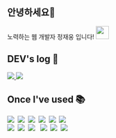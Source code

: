 
## 안녕하세요👋
노력하는 웹 개발자 정재웅 입니다! <img src="https://github.com/jjw0609/jjw0609/assets/58880985/33fa549f-e891-4fb5-919f-3aadc79ec78e" width="30" height="30">
<br>

## DEV's log 🌱
<a href="https://www.linkedin.com/in/jaewoong-jung-9714261b7/" rel="nofollow" class="">
<img src="https://img.shields.io/badge/LinkedIn-0A66C2?style=flat-square&logo=LinkedIn&logoColor=white">
</a>
<a href="https://jjw.oopy.io" rel="nofollow" class="">
<img src="https://img.shields.io/badge/Notion-FFFFFF?style=flat-square&logo=Notion&logoColor=black">
</a>

<br>

## Once I've used 📚
<img src="https://img.shields.io/badge/Java-007396?style=flat-square&logo=Java&logoColor=white"/>&nbsp;
<img src="https://img.shields.io/badge/Spring-6DB33F?style=flat-square&logo=Spring&logoColor=white"/>&nbsp;
<img src="https://img.shields.io/badge/oracle-F80000?style=flat-square&logo=oracle&logoColor=white"/>&nbsp;
<img src="https://img.shields.io/badge/postgresql-4169E1?style=flat-square&logo=postgresql&logoColor=white"/>&nbsp;
<img src="https://img.shields.io/badge/HTML5-E34F26?style=flat-square&logo=HTML5&logoColor=white"/>&nbsp; 
<img src="https://img.shields.io/badge/CSS3-1572B6?style=flat-square&logo=CSS3&logoColor=white"/>&nbsp; 
<br>
<img src="https://img.shields.io/badge/JavaScript-F7DF1E?style=flat-square&logo=JavaScript&logoColor=white"/>&nbsp;
<img src="https://img.shields.io/badge/jquery-0769AD?style=flat-square&logo=jquery&logoColor=white"/>&nbsp;
<img src="https://img.shields.io/badge/bootstrap-7952B3?style=flat-square&logo=bootstrap&logoColor=white"/> &nbsp;
<img src="https://img.shields.io/badge/github-181717?style=flat-square&logo=github&logoColor=white"/>&nbsp;
<img src="https://img.shields.io/badge/apache tomcat-F8DC75?style=flat-square&logo=apachetomcat&logoColor=white"/>&nbsp;
<img src="https://img.shields.io/badge/Android-3DDC84?style=flat-square&logo=android&logoColor=white"/>&nbsp;


